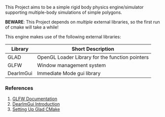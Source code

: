 This Project aims to be a simple rigid body physics engine/simulator supporting multiple-body simulations of simple polygons.

**BEWARE**: This Project depends on *multiple* external libraries, so the first run of cmake will take a while!

This engine makes use of the following external libraries:

| Library   | Short Description                               |
| --------- | ----------------------------------------------- |
| GLAD      | OpenGL Loader Library for the function pointers |
| GLFW      | Window management system                        |
| DearImGui | Immediate Mode gui library                      |

### References

1. [GLFW Documentation](https://www.glfw.org/docs/latest/)
2. [DearImGui Introduction](https://blog.conan.io/2019/06/26/An-introduction-to-the-Dear-ImGui-library.html)
3. [Setting Up Glad CMake](https://github.com/Dav1dde/glad/issues/174)
